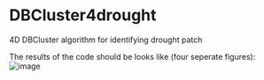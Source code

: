 # DBCluster4drought
4D DBCluster algorithm for identifying drought patch

The results of the code should be looks like (four seperate figures):
![image](https://github.com/Sugirlstar/DBCluster4drought/assets/76802881/645c10ac-5994-4a98-be2e-b3f1fe1d582b)

